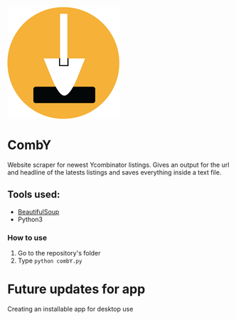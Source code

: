 ![combY Logo](/img/combY-logo.png)

# CombY
Website scraper for newest Ycombinator listings. Gives an output for the url and headline of the latests listings and saves everything inside a text file. 

## Tools used:

* [BeautifulSoup](https://pypi.org/project/beautifulsoup4/)
* Python3 

### How to use

1) Go to the repository's folder
2) Type ```python combY.py```

# Future updates for app

Creating an installable app for desktop use

